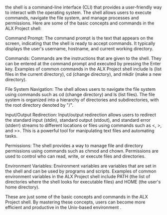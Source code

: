 the shell is a command-line interface (CLI) that provides a user-friendly way to interact with the operating system. The shell allows users to execute commands, navigate the file system, and manage processes and permissions. Here are some of the basic concepts and commands in the ALX Project shell:

Command Prompt: The command prompt is the text that appears on the screen, indicating that the shell is ready to accept commands. It typically displays the user's username, hostname, and current working directory.

Commands: Commands are the instructions that are given to the shell. They can be entered at the command prompt and executed by pressing the Enter key. Examples of common commands in the ALX Project shell include ls (list files in the current directory), cd (change directory), and mkdir (make a new directory).

File System Navigation: The shell allows users to navigate the file system using commands such as cd (change directory) and ls (list files). The file system is organized into a hierarchy of directories and subdirectories, with the root directory denoted by "/".

Input/Output Redirection: Input/output redirection allows users to redirect the standard input (stdin), standard output (stdout), and standard error (stderr) streams to different locations or files using commands such as <, >, and >>. This is a powerful tool for manipulating text files and automating tasks.

Permissions: The shell provides a way to manage file and directory permissions using commands such as chmod and chown. Permissions are used to control who can read, write, or execute files and directories.

Environment Variables: Environment variables are variables that are set in the shell and can be used by programs and scripts. Examples of common environment variables in the ALX Project shell include PATH (the list of directories where the shell looks for executable files) and HOME (the user's home directory).

These are just some of the basic concepts and commands in the ALX Project shell. By mastering these concepts, users can become more efficient and productive in the Unix-based environment .
